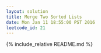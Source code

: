 ```yaml
---
layout: solution
title: Merge Two Sorted Lists
date: Mon Jan 11 18:55:00 PST 2016
leetcode_id: 21
---
```

{% include_relative README.md %}
